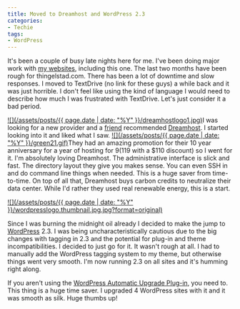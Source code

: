 ```yaml
---
title: Moved to Dreamhost and WordPress 2.3
categories:
- Techie
tags:
- WordPress
---
```


It's been a couple of busy late nights here for me. I've been doing major work with [my websites](http://thingelstad.com/s/websites/img), including this one.
The last two months have been rough for thingelstad.com. There has been a lot of downtime and slow responses. I moved to TextDrive (no link for these guys) a while back and it was just horrible. I don't feel like using the kind of language I would need to describe how much I was frustrated with TextDrive. Let's just consider it a bad period.

[![](/assets/posts/{{ page.date | date: "%Y" }}/dreamhostlogo1.jpg)](http://www.dreamhost.com/)I was looking for a new provider and a [friend](http://www.raanan.com/) recommended [Dreamhost](http://www.dreamhost.com/). I started looking into it and liked what I saw. [![](/assets/posts/{{ page.date | date: "%Y" }}/green21.gif)](http://www.dreamhost.com/green.cgi)They had an amazing promotion for their 10 year anniversary for a year of hosting for $9 ($119 with a $110 discount) so I went for it. I'm absolutely loving Dreamhost. The administrative interface is slick and fast. The directory layout they give you makes sense. You can even SSH in and do command line things when needed. This is a huge saver from time-to-time. On top of all that, Dreamhost buys carbon credits to neutralize their data center. While I'd rather they used real renewable energy, this is a start.

[![](/assets/posts/{{ page.date | date: "%Y" }}/wordpresslogo.thumbnail.jpg.jpg?format=original)](http://wordpress.org/)

Since I was burning the midnight oil already I decided to make the jump to [WordPress](http://wordpress.org/) 2.3. I was being uncharacteristically cautious due to the big changes with tagging in 2.3 and the potential for plug-in and theme incompatibilities. I decided to just go for it. It wasn't rough at all. I had to manually add the WordPress tagging system to my theme, but otherwise things went very smooth. I'm now running 2.3 on all sites and it's humming right along.

If you aren't using the [WordPress Automatic Upgrade Plug-in](http://techie-buzz.com/wordpress-plugins/wordpress-automatic-upgrade-plugin.html), you need to. This thing is a huge time saver. I upgraded 4 WordPress sites with it and it was smooth as silk. Huge thumbs up!
